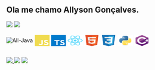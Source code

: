 ## Ola me chamo Allyson Gonçalves.

<div>
<img height="150cm" src="https://github-readme-stats.vercel.app/api?username=allysonaggp&show_icons=true&theme=dark"/>
<img height="150cm" src="https://github-readme-stats.vercel.app/api/top-langs/?username=allysonaggp&layout=compact&langs_count=16&theme=dark"/>
</div>

<div style="display: inline_block"><br>
  <img align="center" alt="All-Java" height="30" width="40" src="https://cdn.worldvectorlogo.com/logos/java.svg">
  <img align="center" alt="All-JS" height="30" width="40" src="https://raw.githubusercontent.com/devicons/devicon/master/icons/javascript/javascript-plain.svg">
  <img align="center" alt="All-TS" height="30" width="40" src="https://raw.githubusercontent.com/devicons/devicon/master/icons/typescript/typescript-plain.svg">
  <img align="center" alt="All-React" height="30" width="40" src="https://raw.githubusercontent.com/devicons/devicon/master/icons/react/react-original.svg">
  <img align="center" alt="All-HTML" height="30" width="40" src="https://raw.githubusercontent.com/devicons/devicon/master/icons/html5/html5-original.svg">
  <img align="center" alt="All-CSS" height="30" width="40" src="https://raw.githubusercontent.com/devicons/devicon/master/icons/css3/css3-original.svg">
  <img align="center" alt="All-Python" height="30" width="40" src="https://raw.githubusercontent.com/devicons/devicon/master/icons/python/python-original.svg">
  <img align="center" alt="All-Csharp" height="30" width="40" src="https://raw.githubusercontent.com/devicons/devicon/master/icons/csharp/csharp-original.svg">
</div> 
  
  ##
 
<div>
  <a href="https://instagram.com/allysonaggp" target="_blank"><img src="https://camo.githubusercontent.com/acaa286597b43c96dc02b69b90de15a65c52063e31835b763a061cc815f64bac/68747470733a2f2f696d672e736869656c64732e696f2f62616467652f2d496e7374616772616d2d2532334534343035463f7374796c653d666f722d7468652d6261646765266c6f676f3d696e7374616772616d266c6f676f436f6c6f723d7768697465" data-canonical-src="https://img.shields.io/badge/-Instagram-%23E4405F?style=for-the-badge&amp;logo=instagram&amp;logoColor=white" style="max-width: 100%;">
  <a href = "allysonaggp@gmail.com"><img src="https://img.shields.io/badge/-Gmail-%23333?style=for-the-badge&logo=gmail&logoColor=white" alvo ="_blank"></a>
  <a href="https://www.linkedin.com/in/allyson-gon%C3%A7alves-6398a6168/" target="_blank"><img src="https://img.shields.io/badge/-LinkedIn-%230077B5?style=for-the-badge&logo=linkedin&logoColor=white" target="_blank"></a>
</div>

